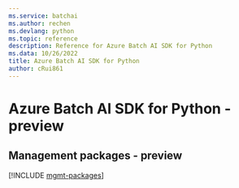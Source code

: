 ```yaml
---
ms.service: batchai
ms.author: rechen
ms.devlang: python
ms.topic: reference
description: Reference for Azure Batch AI SDK for Python
ms.data: 10/26/2022
title: Azure Batch AI SDK for Python
author: cRui861
---
```

# Azure Batch AI SDK for Python - preview

## Management packages - preview
[!INCLUDE [mgmt-packages](batch-ai-mgmt-index.md)]